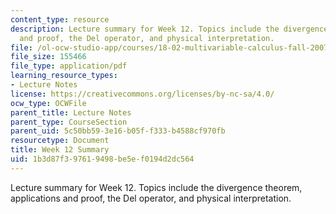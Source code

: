 ```yaml
---
content_type: resource
description: Lecture summary for Week 12. Topics include the divergence theorem, applications
  and proof, the Del operator, and physical interpretation.
file: /ol-ocw-studio-app/courses/18-02-multivariable-calculus-fall-2007/1b3d87f397619498be5ef0194d2dc564_lec_week12.pdf
file_size: 155466
file_type: application/pdf
learning_resource_types:
- Lecture Notes
license: https://creativecommons.org/licenses/by-nc-sa/4.0/
ocw_type: OCWFile
parent_title: Lecture Notes
parent_type: CourseSection
parent_uid: 5c50bb59-3e16-b05f-f333-b4588cf970fb
resourcetype: Document
title: Week 12 Summary
uid: 1b3d87f3-9761-9498-be5e-f0194d2dc564
---
```

Lecture summary for Week 12. Topics include the divergence theorem, applications and proof, the Del operator, and physical interpretation.